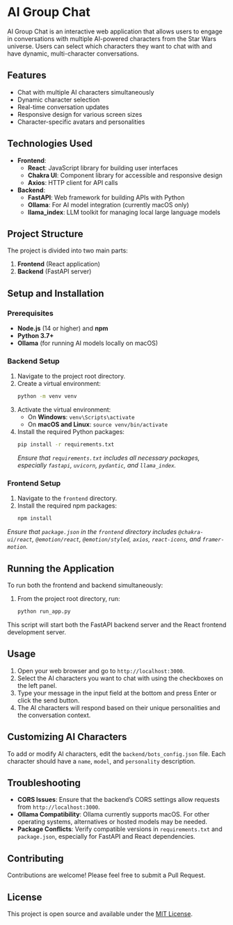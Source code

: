 # AI Group Chat

AI Group Chat is an interactive web application that allows users to engage in conversations with multiple AI-powered characters from the Star Wars universe. Users can select which characters they want to chat with and have dynamic, multi-character conversations.

## Features

- Chat with multiple AI characters simultaneously
- Dynamic character selection
- Real-time conversation updates
- Responsive design for various screen sizes
- Character-specific avatars and personalities

## Technologies Used

- **Frontend**:
  - **React**: JavaScript library for building user interfaces
  - **Chakra UI**: Component library for accessible and responsive design
  - **Axios**: HTTP client for API calls
- **Backend**:
  - **FastAPI**: Web framework for building APIs with Python
  - **Ollama**: For AI model integration (currently macOS only)
  - **llama_index**: LLM toolkit for managing local large language models

## Project Structure

The project is divided into two main parts:

1. **Frontend** (React application)
2. **Backend** (FastAPI server)

## Setup and Installation

### Prerequisites

- **Node.js** (14 or higher) and **npm**
- **Python 3.7+**
- **Ollama** (for running AI models locally on macOS)

### Backend Setup

1. Navigate to the project root directory.
2. Create a virtual environment:
   ```bash
   python -m venv venv
   ```
3. Activate the virtual environment:
   - On **Windows**: `venv\Scripts\activate`
   - On **macOS and Linux**: `source venv/bin/activate`
4. Install the required Python packages:
   ```bash
   pip install -r requirements.txt
   ```
   *Ensure that `requirements.txt` includes all necessary packages, especially `fastapi`, `uvicorn`, `pydantic`, and `llama_index`.*

### Frontend Setup

1. Navigate to the `frontend` directory.
2. Install the required npm packages:
   ```bash
   npm install
   ```

*Ensure that `package.json` in the `frontend` directory includes `@chakra-ui/react`, `@emotion/react`, `@emotion/styled`, `axios`, `react-icons`, and `framer-motion`.*

## Running the Application

To run both the frontend and backend simultaneously:

1. From the project root directory, run:
   ```bash
   python run_app.py
   ```

This script will start both the FastAPI backend server and the React frontend development server.

## Usage

1. Open your web browser and go to `http://localhost:3000`.
2. Select the AI characters you want to chat with using the checkboxes on the left panel.
3. Type your message in the input field at the bottom and press Enter or click the send button.
4. The AI characters will respond based on their unique personalities and the conversation context.

## Customizing AI Characters

To add or modify AI characters, edit the `backend/bots_config.json` file. Each character should have a `name`, `model`, and `personality` description.

## Troubleshooting

- **CORS Issues**: Ensure that the backend’s CORS settings allow requests from `http://localhost:3000`.
- **Ollama Compatibility**: Ollama currently supports macOS. For other operating systems, alternatives or hosted models may be needed.
- **Package Conflicts**: Verify compatible versions in `requirements.txt` and `package.json`, especially for FastAPI and React dependencies.

## Contributing

Contributions are welcome! Please feel free to submit a Pull Request.

## License

This project is open source and available under the [MIT License](LICENSE). 
